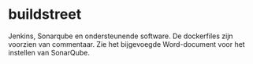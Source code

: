 # buildstreet

Jenkins, Sonarqube en ondersteunende software. De dockerfiles zijn voorzien van commentaar. Zie het bijgevoegde Word-document voor het instellen van SonarQube.
